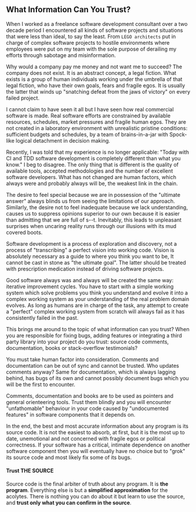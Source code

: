 ## What Information Can You Trust?

When I worked as a freelance software development consultant over a two decade period I encountered all kinds of software projects and situations that were less than ideal, to say the least. From `LEGO architects` put in charge of complex software projects to hostile environments where employees were put on my team with the sole purpose of derailing my efforts through sabotage and misinformation. 

Why would a company pay me money and not want me to succeed? The company does not exist. It is an abstract concept, a legal fiction. What exists is a group of human individuals working under the umbrella of that legal fiction, who have their own goals, fears and fragile egos. It is usually the latter that winds up "snatching defeat from the jaws of victory" on every failed project.    

I cannot claim to have seen it all but I have seen how real commercial software is made. Real software efforts are constrained by available resources, schedules, market pressures and fragile human egos. They are not created in a laboratory environment with unrealistic pristine conditions: sufficient budgets and schedules, by a team of brains-in-a-jar with Spock-like logical detachment in decision making. 
 
Recently, I was told that my experience is no longer applicable: "Today with CI and TDD software development is completely different than what you know." I beg to disagree. The only thing that is different is the quality of available tools, accepted methodologies and the number of excellent software developers. What has not changed are human factors, which always were and probably always will be, the weakest link in the chain.  

The desire to feel special because we are in possession of the "ultimate answer" always blinds us from seeing the limitations of our approach. Similarly, the desire not to feel inadequate because we lack understanding, causes us to suppress opinions superior to our own because it is easier than admitting that we are full of s--t. Inevitably, this leads to unpleasant surprises when uncaring reality runs through our illusions with its mud covered boots.

Software development is a process of exploration and discovery, not a process of "transcribing" a perfect vision into working code. Vision is absolutely necessary as a guide to where you think you want to be, It cannot be cast in stone as "the ultimate goal". The latter should be treated with prescription medication instead of driving software projects.

Good software always was and always will be created the same way: iterative improvement cycles. You have to start with a simple working system which solve problems you think you understand and evolve it into a complex working system as your understanding of the real problem domain evolves. As long as humans are in charge of the task, any attempt to create a "perfect" complex working system from scratch will always fail as it has consistently failed in the past. 

This brings me around to the topic of what information can you trust? When you are responsible for fixing bugs, adding features or integrating a third party library into your project do you trust: source code comments, documentation, books or stack-overflow testimonials? 

You must take human factor into consideration. Comments and documentation can be out of sync and cannot be trusted. Who updates comments anyway? Same for documentation, which is always lagging behind, has bugs of its own and cannot possibly document bugs which you will be the first to encounter. 

Comments, documentation and books are to be used as pointers and general orienteering tools. Trust them blindly and you will encounter "unfathomable" behaviour in your code caused by "undocumented features" in software components that it depends on.  

In the end, the best and most accurate information about any program is its source code. It is not the easiest to absorb, at first, but it is the most up to date, unemotional and not concerned with fragile egos or political correctness. If your software has a critical, intimate dependence on another software component then you will eventually have no choice but to "grok" its source code and most likely fix some of its bugs.

#### Trust THE SOURCE

Source code is the final arbiter of truth about any program. It is **the program**. Everything else is but a **simplified approximation** for the acolytes. There is nothing you can do about it but learn to use the source, and **trust only what you can confirm in the source**.

[IntelliJ IDEA]: https://www.jetbrains.com/idea/#chooseYourEdition
[intellij-community]: https://github.com/JetBrains/intellij-community
